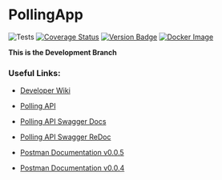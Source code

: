 # PollingApp 

![Tests](https://github.com/mike-pisman/PollingAPI/actions/workflows/tests.yaml/badge.svg?branch=main)
[![Coverage Status](https://coveralls.io/repos/github/unipoll/API/badge.svg?branch=main)](https://coveralls.io/github/unipoll/API?branch=main)
[![Version Badge](https://img.shields.io/badge/dynamic/json?url=https%3A%2F%2Fapi.github.com%2Frepos%2Funipoll%2FAPI%2Freleases%2Flatest&query=%24.name&label=Release%20version&color=violet)](https://github.com/unipoll/API/releases)
[![Docker Image](https://img.shields.io/badge/dynamic/json?url=https%3A%2F%2Fregistry.hub.docker.com%2Fv2%2Frepositories%2Funipoll%2Fapi%2Ftags%2F&query=%24.results.1.name&logo=docker&label=Docker%20image)](https://hub.docker.com/repository/docker/unipoll/api/tags)

**This is the Development Branch**

### Useful Links:

- [Developer Wiki](https://github.com/mike-pisman/PollingAPI/wiki) 

- [Polling API](https://polling.website/)

- [Polling API Swagger Docs](https://polling.website/docs)

- [Polling API Swagger ReDoc](https://polling.website/redoc)

- [Postman Documentation v0.0.5](https://documenter.getpostman.com/view/19614303/2s8Z6vZEBr)

- [Postman Documentation v0.0.4](https://documenter.getpostman.com/view/19614303/2s8Z6sbvxz)

